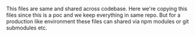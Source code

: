 This files are same and shared across codebase. Here we're copying this files since this is a poc and we keep everything in same repo. But for a production like environment these files can shared via npm modules or git submodules etc.